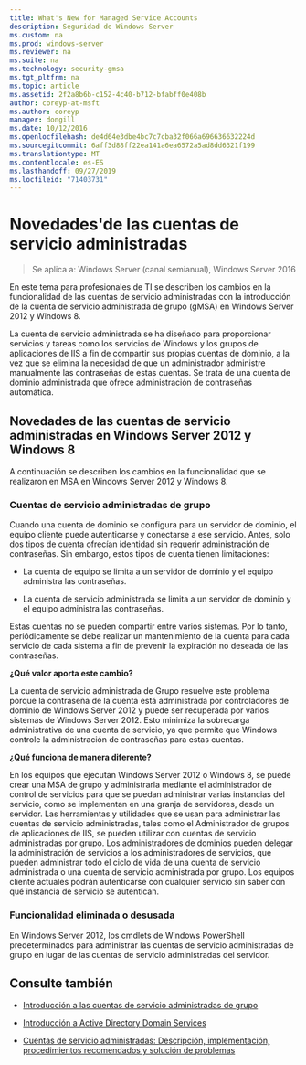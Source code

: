 ```yaml
---
title: What's New for Managed Service Accounts
description: Seguridad de Windows Server
ms.custom: na
ms.prod: windows-server
ms.reviewer: na
ms.suite: na
ms.technology: security-gmsa
ms.tgt_pltfrm: na
ms.topic: article
ms.assetid: 2f2a8b6b-c152-4c40-b712-bfabff0e408b
author: coreyp-at-msft
ms.author: coreyp
manager: dongill
ms.date: 10/12/2016
ms.openlocfilehash: de4d64e3dbe4bc7c7cba32f066a696636632224d
ms.sourcegitcommit: 6aff3d88ff22ea141a6ea6572a5ad8dd6321f199
ms.translationtype: MT
ms.contentlocale: es-ES
ms.lasthandoff: 09/27/2019
ms.locfileid: "71403731"
---
```

# <a name="what39s-new-for-managed-service-accounts"></a>Novedades&#39;de las cuentas de servicio administradas

>Se aplica a: Windows Server (canal semianual), Windows Server 2016

En este tema para profesionales de TI se describen los cambios en la funcionalidad de las cuentas de servicio administradas con la introducción de la cuenta de servicio administrada de grupo (gMSA) en Windows Server 2012 y Windows 8.

La cuenta de servicio administrada se ha diseñado para proporcionar servicios y tareas como los servicios de Windows y los grupos de aplicaciones de IIS a fin de compartir sus propias cuentas de dominio, a la vez que se elimina la necesidad de que un administrador administre manualmente las contraseñas de estas cuentas. Se trata de una cuenta de dominio administrada que ofrece administración de contraseñas automática.

## <a name="versions"></a>Novedades de las cuentas de servicio administradas en Windows Server 2012 y Windows 8
A continuación se describen los cambios en la funcionalidad que se realizaron en MSA en Windows Server 2012 y Windows 8.

### <a name="group-managed-service-accounts"></a>Cuentas de servicio administradas de grupo
Cuando una cuenta de dominio se configura para un servidor de dominio, el equipo cliente puede autenticarse y conectarse a ese servicio. Antes, solo dos tipos de cuenta ofrecían identidad sin requerir administración de contraseñas. Sin embargo, estos tipos de cuenta tienen limitaciones:

-   La cuenta de equipo se limita a un servidor de dominio y el equipo administra las contraseñas.

-   La cuenta de servicio administrada se limita a un servidor de dominio y el equipo administra las contraseñas.

Estas cuentas no se pueden compartir entre varios sistemas. Por lo tanto, periódicamente se debe realizar un mantenimiento de la cuenta para cada servicio de cada sistema a fin de prevenir la expiración no deseada de las contraseñas.

**¿Qué valor aporta este cambio?**

La cuenta de servicio administrada de Grupo resuelve este problema porque la contraseña de la cuenta está administrada por controladores de dominio de Windows Server 2012 y puede ser recuperada por varios sistemas de Windows Server 2012. Esto minimiza la sobrecarga administrativa de una cuenta de servicio, ya que permite que Windows controle la administración de contraseñas para estas cuentas.

**¿Qué funciona de manera diferente?**

En los equipos que ejecutan Windows Server 2012 o Windows 8, se puede crear una MSA de grupo y administrarla mediante el administrador de control de servicios para que se puedan administrar varias instancias del servicio, como se implementan en una granja de servidores, desde un servidor. Las herramientas y utilidades que se usan para administrar las cuentas de servicio administradas, tales como el Administrador de grupos de aplicaciones de IIS, se pueden utilizar con cuentas de servicio administradas por grupo. Los administradores de dominios pueden delegar la administración de servicios a los administradores de servicios, que pueden administrar todo el ciclo de vida de una cuenta de servicio administrada o una cuenta de servicio administrada por grupo. Los equipos cliente actuales podrán autenticarse con cualquier servicio sin saber con qué instancia de servicio se autentican.

### <a name="interoperability"></a>Funcionalidad eliminada o desusada
En Windows Server 2012, los cmdlets de Windows PowerShell predeterminados para administrar las cuentas de servicio administradas de grupo en lugar de las cuentas de servicio administradas del servidor.

## <a name="see-also"></a>Consulte también

-   [Introducción a las cuentas de servicio administradas de grupo](group-managed-service-accounts-overview.md)

-   [Introducción a Active Directory Domain Services](active-directory-domain-services-overview.md)

-   [Cuentas de servicio administradas: Descripción, implementación, procedimientos recomendados y solución de problemas](http://blogs.technet.com/b/askds/archive/20../managed-service-accounts-understanding-implementing-best-practices-and-troubleshooting.aspx)


